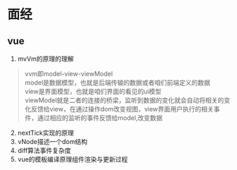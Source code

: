 # 面经
## vue
1. mvVm的原理的理解
> vvm即model-view-viewModel  
> model是数据模型，也就是后端传输的数据或者咱们前端定义的数据  
> view是界面模型，也就是咱们界面的看见的ui模型  
> viewModel就是二者的连接的桥梁，监听到数据的变化就会自动将相关的变化反馈给view，在通过操作dom改变视图，view界面用户执行的相关事件，通过相应的监听的事件反馈给model,改变数据
2. nextTick实现的原理
3. vNode描述一个dom结构
4. diff算法事件复杂度
5. vue的模板编译原理组件渲染与更新过程   